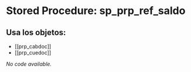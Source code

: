 # Stored Procedure: sp_prp_ref_saldo

## Usa los objetos:
- [[prp_cabdoc]]
- [[prp_cuedoc]]

*No code available.*
